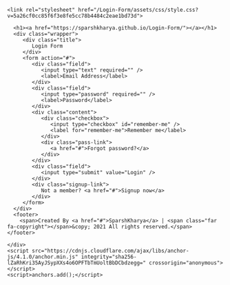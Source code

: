<html lang="en-US">
  <head>
    <meta charset="UTF-8">
    <meta http-equiv="X-UA-Compatible" content="IE=edge">
    <link rel="icon" href="login logo.png" type="image/icon type">
    <link rel="stylesheet" href="styling.css" />
    <meta name="viewport" content="width=device-width, initial-scale=1">

<!-- Begin Jekyll SEO tag v2.7.1 -->
<title>Login-Form | Sparsh Kharya</title>
<meta name="generator" content="Jekyll v3.9.0" />
<meta property="og:title" content="Login-Form" />
<meta property="og:locale" content="en_US" />
<meta name="description" content="Sparsh Kharya" />
<meta property="og:description" content="Sparsh Kharya" />
<link rel="canonical" href="https://sparshkharya.github.io/Login-Form/" />
<meta property="og:url" content="https://sparshkharya.github.io/Login-Form/" />
<meta property="og:site_name" content="Login-Form" />
<meta name="twitter:card" content="summary" />
<meta property="twitter:title" content="Login-Form" />
<script type="application/ld+json">
{"name":"Login-Form","description":"Sparsh Kharya","url":"https://sparshkharya.github.io/Login-Form/","@type":"WebSite","headline":"Login-Form","@context":"https://schema.org"}</script>
<!-- End Jekyll SEO tag -->

    <link rel="stylesheet" href="/Login-Form/assets/css/style.css?v=5a26cf0cc85f6f3e8fe5cc78b4484c2eae1bd73d">
  </head>
  <body>
    <div class="container-lg px-3 my-5 markdown-body">
      
      <h1><a href="https://sparshkharya.github.io/Login-Form/"></a></h1>
      <div class="wrapper">
         <div class="title">
            Login Form
         </div>
         <form action="#">
            <div class="field">
               <input type="text" required="" />
               <label>Email Address</label>
            </div>
            <div class="field">
               <input type="password" required="" />
               <label>Password</label>
            </div>
            <div class="content">
               <div class="checkbox">
                  <input type="checkbox" id="remember-me" />
                  <label for="remember-me">Remember me</label>
               </div>
               <div class="pass-link">
                  <a href="#">Forgot password?</a>
               </div>
            </div>
            <div class="field">
               <input type="submit" value="Login" />
            </div>
            <div class="signup-link">
               Not a member? <a href="#">Signup now</a>
            </div>
         </form>
      </div>
      <footer>
        <span>Created By <a href="#">SparshKharya</a> | <span class="far fa-copyright"></span>&copy; 2021 All rights reserved.</span>
    </footer>
        
    </div>
    <script src="https://cdnjs.cloudflare.com/ajax/libs/anchor-js/4.1.0/anchor.min.js" integrity="sha256-lZaRhKri35AyJSypXXs4o6OPFTbTmUoltBbDCbdzegg=" crossorigin="anonymous"></script>
    <script>anchors.add();</script>  
  </body>
    </html>
